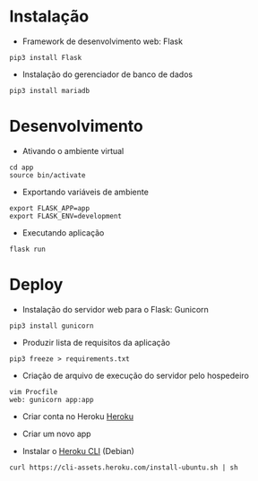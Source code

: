 
# Instalação

* Framework de desenvolvimento web: Flask
```
pip3 install Flask
```


* Instalação do gerenciador de banco de dados
```
pip3 install mariadb
```


# Desenvolvimento

* Ativando o ambiente virtual
```
cd app
source bin/activate
```

* Exportando variáveis de ambiente
```
export FLASK_APP=app
export FLASK_ENV=development
```

* Executando aplicação
```
flask run
```

# Deploy

* Instalação do servidor web para o Flask: Gunicorn
```
pip3 install gunicorn
```

* Produzir lista de requisitos da aplicação
```
pip3 freeze > requirements.txt
```

* Criação de arquivo de execução do servidor pelo hospedeiro
```
vim Procfile
web: gunicorn app:app
```

* Criar conta no Heroku
[Heroku](https://id.heroku.com/login)

* Criar um novo app

* Instalar o [Heroku CLI](https://devcenter.heroku.com/articles/heroku-cli) (Debian)
```
curl https://cli-assets.heroku.com/install-ubuntu.sh | sh
```

